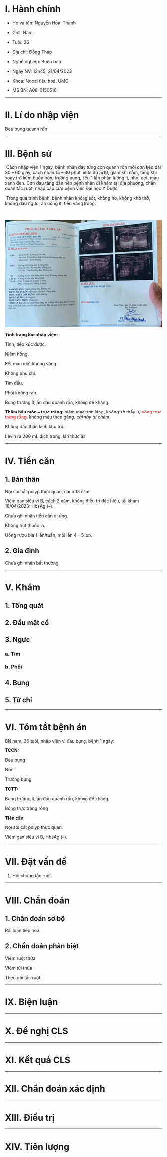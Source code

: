 # I. Hành chính
  

  
- Họ và tên: Nguyễn Hoài Thanh
  
- Giới: Nam
  
- Tuổi: 36
  
- Địa chỉ: Đồng Tháp
  
- Nghề nghiệp: Buôn bán
  
- Ngày NV: 12h45, 21/04/2023
  
- Khoa: Ngoại tiêu hoá, UMC
  
- MS BN: A08-0150516
  

  
---
  

  
# II. Lí do nhập viện
  

  
Đau bụng quanh rốn
  

  
---
  

  
# III. Bệnh sử
  

  
 Cách nhập viện 1 ngày, bệnh nhân đau từng cơn quanh rốn mỗi cơn kéo dài 30 – 60 giây, cách nhau 15 – 30 phút, mức độ 5/10, giảm khi nằm, tăng khi xoay trở kèm buồn nôn, trướng bụng, tiêu 1 lần phân lượng ít, nhỏ, dẹt, màu xanh đen. Cơn đau tăng dần nên bệnh nhân đi khám tại địa phương, chẩn đoán tắc ruột, nhập cấp cứu bệnh viện Đại học Y Dược.
  

  
 Trong quá trình bệnh, bệnh nhân không sốt, không ho, không khó thở, không đau ngực, ăn uống ít, tiểu vàng trong.
  
 
  
![A08-0150516_Sieuam.png](../../../../200%20Files/image/A08-0150516_Sieuam.png)
  

  
**Tình trạng lúc nhập viện:**
  
Tỉnh, tiếp xúc được.
  
Niêm hồng.
  
Kết mạc mắt không vàng.
  
Không phù chi.
  
Tim đều.
  
Phổi không ran.
  
Bụng trướng ít, ấn đau quanh rốn, không đề kháng.
  
**Thăm hậu môn – trực tràng**: niêm mạc trơn láng, không sờ thấy u, <font color="red">bóng trực tràng rỗng</font>, không máu theo găng. *cái này tự chém*
  
Không dấu thần kinh khu trú.
  
Levin ra 200 mL dịch trong, lẫn thức ăn.
  

  
---
  

  
# IV. Tiền căn
  
## 1. Bản thân
  
Nội soi cắt polyp thực quản, cách 15 năm.
  
Viêm gan siêu vi B, cách 2 năm, không điều trị đặc hiệu, tái khám 18/04/2023: HbsAg (–).
  
Chưa ghi nhận tiền căn dị ứng.
  
Không hút thuốc lá.
  
Uống rượu bia 1 lần/tuần, mỗi lần 4 – 5 lon.
  

  
## 2. Gia đình
  
Chưa ghi nhận bất thường
  

  
---
  

  
# V. Khám
  
## 1. Tổng quát
  

  
## 2. Đầu mặt cổ
  

  
## 3. Ngực
  

  
### a. Tim
  

  

  
### b. Phổi
  

  

  
## 4. Bụng
  

  

  
## 5. Tứ chi
  

  

  
---
  

  
# VI. Tóm tắt bệnh án
  

  
BN nam, 36 tuổi, nhập viện vì đau bụng, bệnh 1 ngày:
  
**TCCN:**
  
Đau bụng
  
Nôn
  
Trướng bụng
  
**TCTT:**
  
Bụng trướng ít, ấn đau quanh rốn, không đề kháng.
  
Bóng trực tràng rỗng
  
**Tiền căn**
  
Nội soi cắt polyp thực quản.
  
Viêm gan siêu vi B, HbsAg (–).
  

  

  
---
  

  
# VII. Đặt vấn đề
  

  
1. Hội chứng tắc ruột
  

  
---
  

  
# VIII. Chẩn đoán
  
## 1. Chẩn đoán sơ bộ
  

  
Rối loạn tiêu hoá
  

  
## 2. Chẩn đoán phân biệt
  

  
Viêm ruột thừa
  
Viêm túi thừa
  
Theo dõi tắc ruột
  

  
---
  

  
# IX. Biện luận
  

  

  

  
---
  

  
# X. Đề nghị CLS
  

  

  
---
  

  
# XI. Kết quả CLS
  

  
---
  

  
# XII. Chẩn đoán xác định
  

  
---
  

  
# XIII. Điều trị
  

  

  
---
  

  

  
# XIV. Tiên lượng
  
